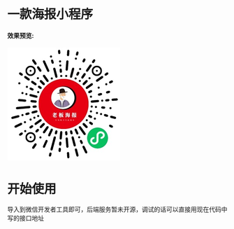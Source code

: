 # 一款海报小程序

#### 效果预览:
![老板海报](https://github.com/ericz9/poster/raw/master/assets/images/qrcode.jpg)

# 开始使用
导入到微信开发者工具即可，后端服务暂未开源，调试的话可以直接用现在代码中写的接口地址